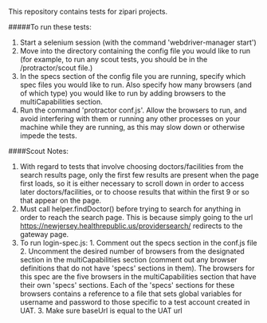 This repository contains tests for zipari projects. 

#####To run these tests:

1. Start a selenium session (with the command 'webdriver-manager start')
2. Move into the directory containing the config file you would like to run (for example, to run any scout tests, you should be in the /protractor/scout file.)
3. In the specs section of the config file you are running, specify which spec files you would like to run. Also specify how many browsers (and of which type) you would like to run by adding browsers to the multiCapabilities section.
4. Run the command 'protractor conf.js'. Allow the browsers to run, and avoid interfering with them or running any other processes on your machine while they are running, as this may slow down or otherwise impede the tests.

####Scout Notes:
  1. With regard to tests that involve choosing doctors/facilities from the search results page, only the first few results are present when the page first loads, so it is either necessary to scroll down in order to access later doctors/facilities, or to choose results that within the first 9 or so that appear on the page. 
  2. Must call helper.findDoctor() before trying to search for anything in order to reach the search page. This is because simply going to the url https://newjersey.healthrepublic.us/providersearch/ redirects to the gateway page.
  3. To run login-spec.js:
  	1. Comment out the specs section in the conf.js file
  	2. Uncomment the desired number of browsers from the designated section in the multiCapabilities section (comment out any browser definitions that do not have 'specs' sections in them). The browsers for this spec are the five browsers in the multiCapabilities section that have their own 'specs' sections. Each of the 'specs' sections for these browsers contains a reference to a file that sets global variables for username and password to those specific to a test account created in UAT.
  	3. Make sure baseUrl is equal to the UAT url
